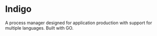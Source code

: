 # Indigo

A process manager designed for application production with support for multiple languages. Built with GO.
